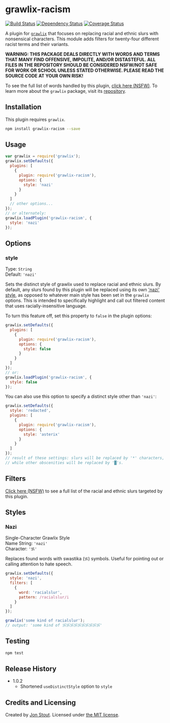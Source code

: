 grawlix-racism
==============

[![Build Status](https://travis-ci.org/tinwatchman/grawlix-racism.svg?branch=master)](https://travis-ci.org/tinwatchman/grawlix-racism)
[![Dependency Status](https://gemnasium.com/tinwatchman/grawlix-racism.svg)](https://gemnasium.com/tinwatchman/grawlix-racism)
[![Coverage Status](https://coveralls.io/repos/github/tinwatchman/grawlix-racism/badge.svg?branch=master)](https://coveralls.io/github/tinwatchman/grawlix-racism?branch=master)

A plugin for [`grawlix`](https://www.npmjs.com/package/grawlix) that focuses on replacing racial and ethnic slurs with nonsensical characters. This module adds filters for twenty-four different racist terms and their variants.

**WARNING: THIS PACKAGE DEALS DIRECTLY WITH WORDS AND TERMS THAT MANY FIND OFFENSIVE, IMPOLITE, AND/OR DISTASTEFUL. ALL FILES IN THE REPOSITORY SHOULD BE CONSIDERED NSFW/NOT SAFE FOR WORK OR SCHOOL UNLESS STATED OTHERWISE. PLEASE READ THE SOURCE CODE AT YOUR OWN RISK!**

To see the full list of words handled by this plugin, [click here \(NSFW\)](https://github.com/tinwatchman/grawlix-racism/blob/master/WORDS.json). To learn more about the `grawlix` package, visit its [repository](https://github.com/tinwatchman/grawlix).

## Installation

This plugin requires `grawlix`.

```sh
npm install grawlix-racism --save
```

## Usage

```javascript
var grawlix = require('grawlix');
grawlix.setDefaults({
  plugins: [
    {
      plugin: require('grawlix-racism'),
      options: {
        style: 'nazi'
      }
    }
  ]
  // other options...
});
// or alternately:
grawlix.loadPlugin('grawlix-racism', {
  style: 'nazi'
});
```

## Options

### style

Type: `String`<br>
Default: `'nazi'`

Sets the distinct style of grawlix used to replace racial and ethnic slurs. By default, any slurs found by this plugin will be replaced using its own ['nazi' style](#style_nazi), as opposed to whatever main style has been set in the `grawlix` options. This is intended to specifically highlight and call out filtered content that uses racially-insensitive language.

To turn this feature off, set this property to `false` in the plugin options:

```javascript
grawlix.setDefaults({
  plugins: [
    {
      plugin: require('grawlix-racism'),
      options: {
        style: false
      }
    }
  ]
});
// or:
grawlix.loadPlugin('grawlix-racism', {
  style: false
});
```

You can also use this option to specify a distinct style other than `'nazi'`:

```javascript
grawlix.setDefaults({
  style: 'redacted',
  plugins: [
    {
      plugin: require('grawlix-racism'),
      options: {
        style: 'asterix'
      }
    }
  ]
});
// result of these settings: slurs will be replaced by '*' characters,
// while other obscenities will be replaced by '█'s.
```

## Filters

[Click here \(NSFW\)](https://github.com/tinwatchman/grawlix-racism/blob/master/WORDS.json) to see a full list of the racial and ethnic slurs targeted by this plugin.

## Styles

<a name="style_nazi"></a>

### Nazi

Single-Character Grawlix Style<br>
Name String: `'nazi'`<br>
Character: `'卐'`

Replaces found words with swastika (`卐`) symbols. Useful for pointing out or calling attention to hate speech.

```javascript
grawlix.setDefaults({
  style: 'nazi',
  filters: [
    {
      word: 'racialslur',
      pattern: /racialslur/i
    }
  ]
});

grawlix('some kind of racialslur');
// output: 'some kind of 卐卐卐卐卐卐卐卐卐卐'
```

## Testing

```sh
npm test
```

## Release History

- 1.0.2
  * Shortened `useDistinctStyle` option to `style`

## Credits and Licensing

Created by [Jon Stout](http://www.jonstout.net). Licensed under [the MIT license](http://opensource.org/licenses/MIT).
